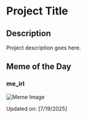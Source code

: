 # Project Title

## Description

Project description goes here.

## Meme of the Day

### me_irl
![Meme Image](https://i.redd.it/9bptz35h0ldf1.png)

Updated on: [7/19/2025]